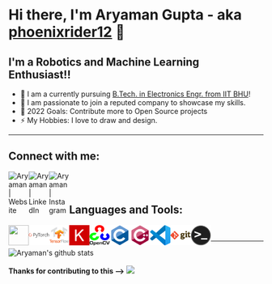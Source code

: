 <h1> Hi there, I'm Aryaman Gupta - aka <a href="https://www.linkedin.com/in/aryaman1210/">phoenixrider12<a> 👋 </h1>

<!-- [![CoderResume](https://img.shields.io/website?label=Coder&style=for-the-badge&url=https%3A%2F%2Fankur-agrawal-ece20.github.io%2FMyResume%2F)](https://ankur-agrawal-ece20.github.io/MyResume/src/CodingUreify.pdf)
[![DeveloperResume](https://img.shields.io/website?label=Developer&style=for-the-badge&url=https%3A%2F%2Fankur-agrawal-ece20.github.io%2FMyResume%2F)](https://ankur-agrawal-ece20.github.io/MyResume/)
[![RoboticsResume](https://img.shields.io/website?label=Robotics&style=for-the-badge&url=https%3A%2F%2Fankur-agrawal-ece20.github.io%2FMyResume%2F)](https://ankur-agrawal-ece20.github.io/MyResume/src/RoboticsUreify.pdf) -->


## I'm a Robotics and Machine Learning Enthusiast!! 

- 🔭 I am a currently pursuing [B.Tech. in Electronics Engr. from IIT BHU][course]!
- 🌱 I am passionate to join a reputed company to showcase my skills.
- 🥅 2022 Goals: Contribute more to Open Source projects
- ⚡ My Hobbies: I love to draw and design.

<hr>

<!-- <h3 align="left"> Connect with me: </h3> -->
## Connect with me:


[<img align="left"  alt="Aryaman | Website" width="40px" src="https://img.icons8.com/color/48/000000/gmail-new.png" />][Mail]
[<img align="left" alt="Aryaman | LinkedIn" width="40px" src="https://raw.githubusercontent.com/rahuldkjain/github-profile-readme-generator/master/src/images/icons/Social/linked-in-alt.svg" />][linkedin]
[<img align="left" alt="Aryaman | Instagram" width="40px" src="https://raw.githubusercontent.com/rahuldkjain/github-profile-readme-generator/master/src/images/icons/Social/instagram.svg" />][instagram]

 
[Mail]: aryaman.gupta.ece20@itbhu.ac.in/
<!-- [CoderResume]: https://ankur-agrawal-ece20.github.io/MyResume/src/CodingUreify.pdf
[DeveloperResume]: https://ankur-agrawal-ece20.github.io/MyResume/
[RoboticsResume]: https://ankur-agrawal-ece20.github.io/MyResume/src/RoboticsUreify.pdf -->
[course]: https://www.iitbhu.ac.in/dept/ece
[instagram]:https://www.instagram.com/_aryaman_gupta_/
[linkedin]: https://www.linkedin.com/in/aryaman1210/

 
 <br>
 <br>
 
<!-- <h3 align="left"> Languages and Tools: </h3> -->
## Languages and Tools:

 
<img align="left" src="https://answers.ros.org/upfiles/14554624266871161.png" width="40" height="40" />
<img align="left" src="https://github.com/github/explore/blob/main/topics/pytorch/pytorch.png" width="40" height="40" />
<img align="left" src="https://github.com/github/explore/raw/main/topics/tensorflow/tensorflow.png" width="40" height="40" />
<img align="left" src="https://github.com/github/explore/blob/main/topics/keras/keras.png" width="40" height="40" />
<img align="left" src="https://github.com/github/explore/raw/main/topics/opencv/opencv.png" width="40" height="40" />
<img align="left"  src="https://raw.githubusercontent.com/devicons/devicon/master/icons/c/c-original.svg" alt="c" width="40" height="40"/>
<img align="left"  src="https://raw.githubusercontent.com/devicons/devicon/master/icons/cplusplus/cplusplus-original.svg" alt="cplusplus" width="40" height="40"/>
<img align="left" alt="Visual Studio Code" width="40" height="40" src="https://raw.githubusercontent.com/github/explore/80688e429a7d4ef2fca1e82350fe8e3517d3494d/topics/visual-studio-code/visual-studio-code.png" />
<img align="left" alt="Git" width="40" height="40" src="https://raw.githubusercontent.com/github/explore/80688e429a7d4ef2fca1e82350fe8e3517d3494d/topics/git/git.png" />
<img align="left" alt="Terminal" width="40" height="40" src="https://raw.githubusercontent.com/github/explore/80688e429a7d4ef2fca1e82350fe8e3517d3494d/topics/terminal/terminal.png" />



 
 <!-- <br>
 :red_circle:
  :red_circle:
  :red_circle:
 <br> -->
 <br>
 <hr>
 
<!-- ## :zap: Recent GitHub Activity 
1. 🗣 Commented on [#22](https://github.com/Ankur-Agrawal-ece20/Multiverse-CPP/issues/22) in [Ankur-Agrawal-ece20/Multiverse-CPP](https://github.com/Ankur-Agrawal-ece20/Multiverse-CPP)
2. 🗣 Commented on [#12](https://github.com/Ankur-Agrawal-ece20/Multiverse-CPP/issues/12) in [Ankur-Agrawal-ece20/Multiverse-CPP](https://github.com/Ankur-Agrawal-ece20/Multiverse-CPP)
3. 🗣 Commented on [#13](https://github.com/Ankur-Agrawal-ece20/Multiverse-CPP/issues/13) in [Ankur-Agrawal-ece20/Multiverse-CPP](https://github.com/Ankur-Agrawal-ece20/Multiverse-CPP)
4. 🗣 Commented on [#17](https://github.com/Ankur-Agrawal-ece20/Multiverse-CPP/issues/17) in [Ankur-Agrawal-ece20/Multiverse-CPP](https://github.com/Ankur-Agrawal-ece20/Multiverse-CPP)
5. 🗣 Commented on [#18](https://github.com/Ankur-Agrawal-ece20/Multiverse-CPP/issues/18) in [Ankur-Agrawal-ece20/Multiverse-CPP](https://github.com/Ankur-Agrawal-ece20/Multiverse-CPP)
 
<hr> -->
 
<!-- ## :zap: GitHub Stats  -->

![Aryaman's github stats](https://github-readme-stats.vercel.app/api?username=phoenixrider12&show_icons=true&theme=tokyonight&count_private=true&show_icons=true)
<br/>
<br/>
**Thanks for contributing to this -->**
![](https://komarev.com/ghpvc/?username=phoenixrider12&color=red)
